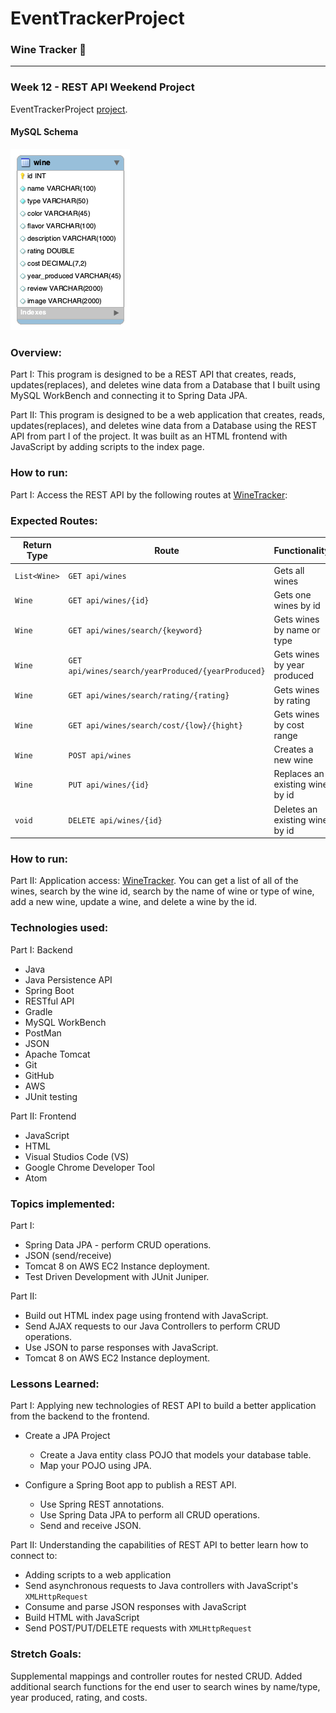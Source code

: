 # EventTrackerProject
### Wine Tracker :wine_glass:
__________________________________________________________
### Week 12 - REST API Weekend Project
EventTrackerProject  [project](https://github.com/SkillDistillery/SD27/blob/master/rest/EventTracker/README.md).

#### MySQL Schema

![alt text](https://raw.githubusercontent.com/jrentschler-jpg/EventTrackerProject/main/DB/winetrackerdb.png "MySQL Schema")

### Overview:
Part I:
This program is designed to be a REST API that creates, reads, updates(replaces), and deletes wine data from a Database that I built using MySQL WorkBench and connecting it to Spring Data JPA.

Part II:
This program is designed to be a web application that creates, reads, updates(replaces), and deletes wine data from a Database using the REST API from part I of the project. It was built as an HTML frontend with JavaScript by adding scripts to the index page.

### How to run:
Part I:
Access the REST API by the following routes at [WineTracker](http://18.220.240.247:8080/WineTracker/api/wines):

### Expected Routes:

| Return Type   | Route                                            | Functionality                  |
|---------------|--------------------------------------------------|--------------------------------|
| `List<Wine>`  |`GET api/wines`                                   | Gets all wines                 |
| `Wine`        |`GET api/wines/{id}`                              | Gets one wines by id           |
| `Wine`        |`GET api/wines/search/{keyword}`                  | Gets wines by name or type     |
| `Wine`        |`GET api/wines/search/yearProduced/{yearProduced}`| Gets wines by year produced    |
| `Wine`        |`GET api/wines/search/rating/{rating}`            | Gets wines by rating           |
| `Wine`        |`GET api/wines/search/cost/{low}/{hight}`         | Gets wines by cost range       |
| `Wine`        |`POST api/wines`                                  | Creates a new wine             |
| `Wine`        |`PUT api/wines/{id}`                              | Replaces an existing wine by id|
| `void`        |`DELETE api/wines/{id}`                           | Deletes an existing wine by id |

### How to run:
Part II:
Application access:  [WineTracker](http://18.220.240.247:8080/WineTracker/api/wines).
You can get a list of all of the wines, search by the wine id, search by the name of wine or type of wine, add a new wine, update a wine, and delete a wine by the id.

### Technologies used:
Part I: Backend
- Java
- Java Persistence API
- Spring Boot
- RESTful API
- Gradle
- MySQL WorkBench
- PostMan
- JSON
- Apache Tomcat
- Git
- GitHub
- AWS
- JUnit testing

Part II: Frontend
- JavaScript
- HTML
- Visual Studios Code (VS)
- Google Chrome Developer Tool
- Atom


### Topics implemented:
Part I:
- Spring Data JPA - perform CRUD operations.
- JSON (send/receive)
- Tomcat 8 on AWS EC2 Instance deployment.
- Test Driven Development with JUnit Juniper.

Part II:
- Build out HTML index page using frontend with JavaScript.
- Send AJAX requests to our Java Controllers to perform CRUD operations.
- Use JSON to parse responses with JavaScript.
- Tomcat 8 on AWS EC2 Instance deployment.



### Lessons Learned:
Part I:
Applying new technologies of REST API to build a better application from the backend to the frontend.

* Create a JPA Project
  * Create a Java entity class POJO that models your database table.
  * Map your POJO using JPA.

* Configure a Spring Boot app to publish a REST API.
  * Use Spring REST annotations.
  * Use Spring Data JPA to perform all CRUD operations.
  * Send and receive JSON.

Part II:
Understanding the capabilities of REST API to better learn how to connect to:

* Adding scripts to a web application
* Send asynchronous requests to Java controllers with JavaScript's `XMLHttpRequest`
* Consume and parse JSON responses with JavaScript
* Build HTML with JavaScript
* Send POST/PUT/DELETE requests with `XMLHttpRequest`

### Stretch Goals:
Supplemental mappings and controller routes for nested CRUD. Added additional search functions for the end user to search wines by name/type, year produced, rating, and costs.

